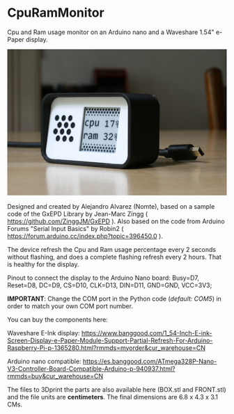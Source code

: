 # CpuRamMonitor
Cpu and Ram usage monitor on an Arduino nano and a Waveshare 1.54" e-Paper display.

![Result](Result_1200.jpg)

Designed and created by Alejandro Alvarez (Nomte), based on a sample code of the GxEPD Library
by Jean-Marc Zingg ( https://github.com/ZinggJM/GxEPD ). Also based on the code from
Arduino Forums "Serial Input Basics" by Robin2 ( https://forum.arduino.cc/index.php?topic=396450.0 ).

The device refresh the Cpu and Ram usage percentage every 2 seconds without flashing, and does a complete flashing refresh every 2 hours. That is healthy for the display.

Pinout to connect the display to the Arduino Nano board: Busy=D7, Reset=D8, DC=D9, CS=D10, CLK=D13, DIN=D11, GND=GND, VCC=3V3;

**IMPORTANT**: Change the COM port in the Python code (_default: COM5_) in order to match your own COM port number.



You can buy the components here:

Waveshare E-Ink display: https://www.banggood.com/1_54-Inch-E-ink-Screen-Display-e-Paper-Module-Support-Partial-Refresh-For-Arduino-Raspberry-Pi-p-1365280.html?rmmds=myorder&cur_warehouse=CN

Arduino nano compatible: https://es.banggood.com/ATmega328P-Nano-V3-Controller-Board-Compatible-Arduino-p-940937.html?rmmds=buy&cur_warehouse=CN

The files to 3Dprint the parts are also available here (BOX.stl and FRONT.stl) and the file units are **centimeters**. The final dimensions are 6.8 x 4.3 x 3.1 CMs.
